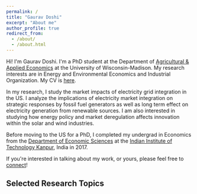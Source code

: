 ```yaml
---
permalink: /
title: "Gaurav Doshi"
excerpt: "About me"
author_profile: true
redirect_from: 
  - /about/
  - /about.html
---
```


Hi! I'm Gaurav Doshi. I'm a PhD student at the Department of [Agricultural & Applied Economics](https://aae.wisc.edu/) at the University of Wisconsin-Madison. My research interests are in Energy and Environmental Economics and Industrial Organization. My CV is [here](http://gdoshi.github.io/files/CV.pdf).

In my research, I study the market impacts of electricity grid integration in the US. I analyze the implications of electricity market integration on strategic responses by fossil fuel generators as well as long term effect on electricity generation from renewable sources. I am also interested in studying how energy policy and market deregulation affects innovation within the solar and wind industries. 

Before moving to the US for a PhD, I completed my undergrad in Economics from the [Department of Economic Sciences](https://www.iitk.ac.in/eco/) at the [Indian Institute of Technology Kanpur](https://www.iitk.ac.in/), India in 2017. 

If you're interested in talking about my work, or yours, please feel free to [connect](mailto:gdoshi2@wisc.edu)!

Selected Research Topics
----

